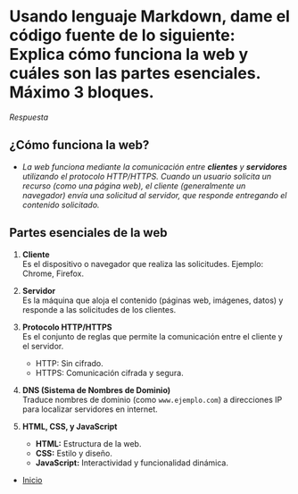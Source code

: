 #   **Usando lenguaje Markdown, dame el código fuente de lo siguiente: Explica cómo funciona la web y cuáles son las partes esenciales. Máximo 3 bloques.**

*Respuesta*

## ¿Cómo funciona la web?

- *La web funciona mediante la comunicación entre **clientes** y **servidores** utilizando el protocolo HTTP/HTTPS. Cuando un usuario solicita un recurso (como una página web), el cliente (generalmente un navegador) envía una solicitud al servidor, que responde entregando el contenido solicitado.*

## Partes esenciales de la web

1. **Cliente**  
   Es el dispositivo o navegador que realiza las solicitudes. Ejemplo: Chrome, Firefox.

2. **Servidor**  
   Es la máquina que aloja el contenido (páginas web, imágenes, datos) y responde a las solicitudes de los clientes.

3. **Protocolo HTTP/HTTPS**  
   Es el conjunto de reglas que permite la comunicación entre el cliente y el servidor.  
   - HTTP: Sin cifrado.  
   - HTTPS: Comunicación cifrada y segura.

4. **DNS (Sistema de Nombres de Dominio)**  
   Traduce nombres de dominio (como `www.ejemplo.com`) a direcciones IP para localizar servidores en internet.

5. **HTML, CSS, y JavaScript**  
   - **HTML:** Estructura de la web.  
   - **CSS:** Estilo y diseño.  
   - **JavaScript:** Interactividad y funcionalidad dinámica.

- [Inicio](https://github.com/HansellT/reading-notes/blob/main/README.md)


